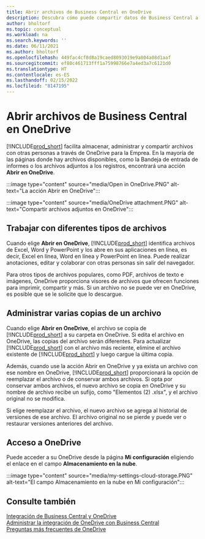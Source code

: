 ```yaml
---
title: Abrir archivos de Business Central en OneDrive
description: Descubra cómo puede compartir datos de Business Central a través de OneDrive para empresas.
author: bholtorf
ms.topic: conceptual
ms.workload: na
ms.search.keywords: ''
ms.date: 06/11/2021
ms.author: bholtorf
ms.openlocfilehash: 449fac4cf8d8a19caed8093019e9a804a08d1aaf
ms.sourcegitcommit: ef80c461713fff1a75998766e7a4ed3a7c6121d0
ms.translationtype: HT
ms.contentlocale: es-ES
ms.lasthandoff: 02/15/2022
ms.locfileid: "8147195"
---
```

# <a name="opening-business-central-files-in-onedrive"></a>Abrir archivos de Business Central en OneDrive
[!INCLUDE[prod_short](includes/prod_short.md)] facilita almacenar, administrar y compartir archivos con otras personas a través de OneDrive para la Emprea. En la mayoría de las páginas donde hay archivos disponibles, como la Bandeja de entrada de informes o los archivos adjuntos a los registros, encontrará una acción **Abrir en OneDrive**.

:::image type="content" source="media/Open in OneDrive.PNG" alt-text="La acción Abrir en OneDrive":::

 
:::image type="content" source="media/OneDrive attachment.PNG" alt-text="Compartir archivos adjuntos en OneDrive":::

## <a name="working-with-different-types-of-files"></a>Trabajar con diferentes tipos de archivos
Cuando elige **Abrir en OneDrive**, [!INCLUDE[prod_short](includes/prod_short.md)] identifica archivos de Excel, Word y PowerPoint y los abre en sus aplicaciones en línea, es decir, Excel en línea, Word en línea y PowerPoint en línea. Puede realizar anotaciones, editar y colaborar con otras personas sin salir del navegador. 

Para otros tipos de archivos populares, como PDF, archivos de texto e imágenes, OneDrive proporciona visores de archivos que ofrecen funciones para imprimir, compartir y más. Si un archivo no se puede ver en OneDrive, es posible que se le solicite que lo descargue. 

## <a name="managing-multiple-copies-of-a-file"></a>Administrar varias copias de un archivo
Cuando elige **Abrir en OneDrive**, el archivo se copia de [!INCLUDE[prod_short](includes/prod_short.md)] a su carpeta en OneDrive. Si edita el archivo en OneDrive, las copias del archivo serán diferentes. Para actualizar [!INCLUDE[prod_short](includes/prod_short.md)] con el archivo más reciente, elimine el archivo existente de [!INCLUDE[prod_short](includes/prod_short.md)] y luego cargue la última copia.

Además, cuando use la acción Abrir en OneDrive y ya exista un archivo con ese nombre en OneDrive, [!INCLUDE[prod_short](includes/prod_short.md)] proporcionará la opción de reemplazar el archivo o de conservar ambos archivos. Si opta por conservar ambos archivos, el nuevo archivo se copia en OneDrive y su nombre de archivo recibe un sufijo, como "Elementos (2) .xlsx", y el archivo original no se modifica. 

Si elige reemplazar el archivo, el nuevo archivo se agrega al historial de versiones de ese archivo. El archivo original no se pierde y puede ver o restaurar versiones anteriores del archivo. 

## <a name="accessing-your-onedrive"></a>Acceso a OneDrive
Puede acceder a su OneDrive desde la página **Mi configuración** eligiendo el enlace en el campo **Almacenamiento en la nube**.

:::image type="content" source="media/my-settings-cloud-storage.PNG" alt-text="El campo Almacenamiento en la nube en Mi configuración":::

<!--## Extending the Connection to OneDrive
You can create an extension and connect it to... For more information, see...-->

## <a name="see-also"></a>Consulte también
[Integración de Business Central y OneDrive](across-onedrive-overview.md)  
[Administrar la integración de OneDrive con Business Central](admin-onedrive-integration.md)  
[Preguntas más frecuentes de OneDrive](admin-onedrive-faq.md)